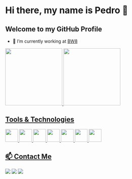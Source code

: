 # Hi there, my name is Pedro 👋  
## Welcome to my GitHub Profile  

- 🔭 I’m currently working at [BW8](https://bw8.com.br/)  

<div>
<a href="https://github.com/pedroluizforlan">
<img loading="lazy" height="180em" src="https://github-readme-stats.vercel.app/api/top-langs/?username=pedroluizforlan&layout=compact&langs_count=7&theme=dark"/>
<img loading="lazy" height="180em" src="https://github-readme-stats.vercel.app/api?username=pedroluizforlan&show_icons=true&theme=dark&include_all_commits=true&count_private=true"/>
</div>

## Tools & Technologies  

<img loading="lazy" src="https://cdn.jsdelivr.net/gh/devicons/devicon/icons/git/git-original.svg" width="40" height="40"/>
<img src="https://cdn.jsdelivr.net/gh/devicons/devicon@latest/icons/spring/spring-original.svg" width="40" height="40"/>
<img src="https://cdn.jsdelivr.net/gh/devicons/devicon@latest/icons/angular/angular-original.svg" width="40" height="40"/>
<img src="https://cdn.jsdelivr.net/gh/devicons/devicon@latest/icons/postgresql/postgresql-original.svg" width="40" height="40"/>
<img src="https://cdn.jsdelivr.net/gh/devicons/devicon@latest/icons/docker/docker-original.svg" width="40" height="40"/>
<img src="https://cdn.jsdelivr.net/gh/devicons/devicon@latest/icons/vuejs/vuejs-original.svg" width="40" height="40"/>
<img src="https://cdn.jsdelivr.net/gh/devicons/devicon@latest/icons/typescript/typescript-original.svg" width="40" height="40"/>

## 📫 Contact Me  

<div>
<a href="https://www.instagram.com/pedroforlan_" target="_blank"><img loading="lazy" src="https://img.shields.io/badge/-Instagram-%23E4405F?style=for-the-badge&logo=instagram&logoColor=white" target="_blank"></a>
<a href="mailto:pedro.forlan2000@gmail.com"><img loading="lazy" src="https://img.shields.io/badge/Gmail-D14836?style=for-the-badge&logo=gmail&logoColor=white" target="_blank"></a>
<a href="https://www.linkedin.com/in/pedro-luiz-forlan-de-paula/" target="_blank"><img loading="lazy" src="https://img.shields.io/badge/-LinkedIn-%230077B5?style=for-the-badge&logo=linkedin&logoColor=white" target="_blank"></a>   
</div>
